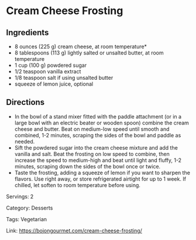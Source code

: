 # Cream Cheese Frosting

## Ingredients

- 8 ounces (225 g) cream cheese, at room temperature*
- 8 tablespoons (113 g) lightly salted or unsalted butter, at room temperature
- 1 cup (100 g) powdered sugar
- 1/2 teaspoon vanilla extract
- 1/8 teaspoon salt if using unsalted butter
- squeeze of lemon juice, optional

## Directions

- In the bowl of a stand mixer fitted with the paddle attachment (or in a large bowl with an electric beater or wooden spoon) combine the cream cheese and butter. Beat on medium-low speed until smooth and combined, 1-2 minutes, scraping the sides of the bowl and paddle as needed.
- Sift the powdered sugar into the cream cheese mixture and add the vanilla and salt. Beat the frosting on low speed to combine, then increase the speed to medium-high and beat until light and fluffy, 1-2 minutes, scraping down the sides of the bowl once or twice.
- Taste the frosting, adding a squeeze of lemon if you want to sharpen the flavors. Use right away, or store refrigerated airtight for up to 1 week. If chilled, let soften to room temperature before using.

Servings: 2

Category: Desserts

Tags: Vegetarian


Link: https://bojongourmet.com/cream-cheese-frosting/